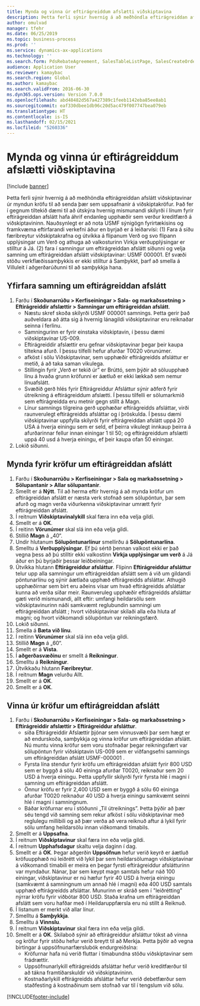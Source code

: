```yaml
---
title: Mynda og vinna úr eftirágreiddum afslætti viðskiptavina
description: Þetta ferli sýnir hvernig á að meðhöndla eftirágreiddan afslátt viðskiptavinar úr myndun kröfu til að senda þær sem uppsafnanir á viðskiptakröfur.
author: omulvad
manager: tfehr
ms.date: 06/25/2019
ms.topic: business-process
ms.prod: ''
ms.service: dynamics-ax-applications
ms.technology: ''
ms.search.form: PdsRebateAgreement, SalesTableListPage, SalesCreateOrder, SalesTable, MCRPriceHistory, SalesEditLines,  PdsRebateTableListPage, MCRBrokerWriteOffReason, MRCHierarchyAddCust, PdsItemRebateGroup, PdsRebate, PdsRebateProgramTMATable, PdsRebateTable, PdsRebateTableListPagePreviewPane, PdsRebateTrans, PdsRebateType_CustLookup
audience: Application User
ms.reviewer: kamaybac
ms.search.region: Global
ms.author: kamaybac
ms.search.validFrom: 2016-06-30
ms.dyn365.ops.version: Version 7.0.0
ms.openlocfilehash: abd48482d567a427389c1feeb1142eba85ee8ab1
ms.sourcegitcommit: eaf330dbee1db96c20d5ac479f007747bea079eb
ms.translationtype: HT
ms.contentlocale: is-IS
ms.lasthandoff: 02/15/2021
ms.locfileid: "5260336"
---
```

# <a name="generate-and-process-customer-rebates"></a>Mynda og vinna úr eftirágreiddum afslætti viðskiptavina

[!include [banner](../../includes/banner.md)]

Þetta ferli sýnir hvernig á að meðhöndla eftirágreiddan afslátt viðskiptavinar úr myndun kröfu til að senda þær sem uppsafnanir á viðskiptakröfur. Það fer í gegnum tiltekið dæmi til að útskýra hvernig mismunandi skilyrði í línum fyrir eftirágreiddan afslátt hafa áhrif endanleg upphæðir sem verður kreditfærð á viðskiptavininn. Nauðsynlegt er að nota USMF sýnigögn fyrirtækisins og framkvæma eftirfarandi verkefni áður en byrjað er á leiðarvísi: (1) Fara á síðu færibreytur viðskiptakrafna og útvíkka á flipanum Verð og svo flipann upplýsingar um Verð og athuga að valkosturinn Virkja verðupplýsingar er stilltur á Já. (2) fara í samningur um eftirágreiddan afslátt síðunni og velja samning um eftirágreiddan afslátt viðskiptavinar: USMF 000001. Ef svæði stöðu verkflæðissamþykkis er ekki stilltur á Samþykkt, þarf að smella á Villuleit í aðgerðarúðunni til að samþykkja hana.


## <a name="review-a-customer-rebate-agreement"></a>Yfirfara samning um eftirágreiddan afslátt
1. Farðu í **Skoðunarrúðu > Kerfiseiningar > Sala- og markaðssetning > Eftirágreiddir afslættir > Samningar um eftirágreiddan afslátt**.
    - Næstu skref skoða skilyrði USMF 000001 samnings. Þetta gerir það auðveldara að átta sig á hvernig lánagildi viðskiptavinar eru reiknaðar seinna í ferlinu.  
    - Samningurinn er fyrir einstaka viðskiptavin, í þessu dæmi viðskiptavinar US-009.  
    - Eftirágreiddir afslættir eru gefnar viðskiptavinar þegar þeir kaupa tiltekna afurð. Í þessu tilfelli hefur afurðar T0020 vörunúmer.   
    - afköst í sölu Viðskiptavinar, sem upphæðir eftirágreidds afsláttur er metið, á að taka saman vikulega.  
    - Stillingin fyrir „Verð er tekið úr” er Brúttó, sem þýðir að söluupphæð línu á hvaða grunn kröfunni er áætluð er ekki lækkað sem nemur línuafslátt.  
    - Svæðið gerð hlés fyrir Eftirágreiddur Afsláttur sýnir aðferð fyrir útreikning á eftirágreiddum afslætti. Í þessu tilfelli er sölumarkmið sem eftirágreidda eru metnir gegn stillt á Magn.   
    - Línur samnings tilgreina gerð upphæðar eftirágreidds afsláttar, virði raunverulegt eftirágreidds afsláttar og í þröskulda. Í þessu dæmi viðskiptavinar uppfylla skilyrði fyrir eftirágreiddan afslátt uppá 20 USA á hverja einingu sem er seld, ef þeirra vikulegt innkaup þeirra á afurðarinnar fellur innan einingar 1 til 50; og eftirágreiddum afslætti uppá 40 usd á hverja einingu, ef þeir kaupa ofan 50 einingar.  
2. Lokið síðunni.

## <a name="generate-rebate-claims"></a>Mynda fyrir kröfur um eftirágreiddan afslátt
1. Farðu í **Skoðunarrúðu > Kerfiseiningar > Sala og markaðssetning > Sölupantanir > Allar sölupantanir**.
2. Smellt er á **Nýtt**. Til að herma eftir hvernig á að mynda kröfur um eftirágreiddan afslátt er næsta verk stofnað sem sölupöntun, þar sem afurð og magn verða viðurkenna viðskiptavinar umrætt fyrir eftirágreiddan afslátt.    
3. Í reitnum **Viðskiptavinalykill** skal færa inn eða velja gildi.
4. Smellt er á **OK**.
5. Í reitinn **Vörunúmer** skal slá inn eða velja gildi.
6. Stillið **Magn** á „40“.
7. Undir hlutanum **Sölupöntunarlínur** smellirðu á **Sölupöntunarlína**.
8. Smelltu á **Verðupplýsingar**. Ef þú sértð þennan valkost ekki er það vegna þess að þú stilltir ekki valkostinn **Virkja upplýsingar um verð** á Já áður en þú byrjaðir þessar leiðbeiningar.     
9. Útvíkka hlutann **Eftirágreiddur afsláttur**. Flipinn **Eftirágreiddur afsláttur** telur upp alla samningur um eftirágreiddan afslátt sem á við um gildandi pöntunarlínu og sýnir áætlaða upphæð eftirágreidds afsláttar. Athugið upphæðirnar sem birt eru aðeins vísar um hvað eftirágreidds afsláttar kunna að verða síðar meir. Raunveruleg upphæðir eftirágreidds afsláttar gæti verið mismunandi, allt eftir: umfangi heildarsölu sem viðskiptavinurinn náði samkvæmt reglubundin samningi um eftirágreiddan afslátt ; hvort viðskiptavinar skilaði alla eða hluta af magni; og hvort viðkomandi sölupöntun var reikningsfærð.
10. Lokið síðunni.
11. Smella á **Bæta við línu**.
12. Í reitinn **Vörunúmer** skal slá inn eða velja gildi.
13. Stillið **Magn** á „60“.
14. Smellt er á **Vista**.
15. Í **aðgerðasvæðinu** er smellt á **Reikningur**.
16. Smelltu á **Reikningur**.
17. Útvíkkaðu hlutann **Færibreytur**.
18. Í reitnum **Magn** velurðu Allt.
19. Smellt er á **OK**.
20. Smellt er á **OK**.

## <a name="process-rebate-claims"></a>Vinna úr kröfur um eftirágreiddan afslátt
1. Farðu í **Skoðunarrúðu > Kerfiseiningar > Sala- og markaðssetning > Eftirágreiddir afslættir > Eftirágreiddur afsláttur**.
    - síða Eftirágreiddir Afslættir þjónar sem vinnusvæði þar sem hægt er að endurskoða, samþykkja og vinna kröfur um eftirágreiddan afslátt. Nú muntu vinna kröfur sem voru stofnaðar þegar reikningsfært var sölupöntun fyrir viðskiptavin US-009 sem er viðfangsefni samnings um eftirágreiddan afslátt USMF-000001 .   
    - Fyrsta lína stendur fyrir kröfu um eftirágreiddan afslátt fyrir 800 USD sem er byggð á sölu 40 eininga afurðar T0020, reiknaður sem 20 USD á hverja einingu. Þetta uppfyllir skilyrði fyrir fyrsta hlé í magni í samning um eftirágreiddan afslátt.  
    - Önnur kröfu er fyrir 2,400 USD sem er byggð á sölu 60 eininga afurðar T0020 reiknaður 40 USD á hverja einingu samkvæmt seinni hlé í magni í samningnum.  
    - Báðar kröfurnar eru í stöðunni „Til útreiknings”. Þetta þýðir að þær séu tengd við samning sem rekur afköst í sölu viðskiptavinar með reglulegu millibili og að þær verða að vera reiknuð aftur á lykil fyrir sölu umfang heildarsölu innan viðkomandi tímabils.   
2. Smellt er á **Uppsafna**.
3. Í reitnum **Viðskiptavinur** skal færa inn eða velja gildi.
4. Í reitnum **Upphafsdagur** skaltu velja daginn í dag.
5. Smellt er á **OK**. Þegar aðgerðin **Uppsöfnun** hefur verið keyrð er áætluð kröfuupphæð nú leiðrétt við lykil þar sem heildarsölumagn viðskiptavinar á viðkomandi tímabili er meira en þegar fyrsti eftirágreiddur afslátturinn var myndaður. Nánar, þar sem keypt magn samtals hefur náð 100 einingar, viðskiptavinur er nú hæfur fyrir 40 USD á hverja einingu (samkvæmt á samningnum um annað hlé í magni) eða 400 USD samtals upphæð eftirágreidds afsláttar. Munurinn er skráð sem í "leiðrétting" nýrrar kröfu fyrir viðbótar 800 USD. Staða krafna um eftirágreiddan afslátt sem voru hafðar með í Heildaruppfærsla eru nú stillt á Reiknuð. 
6. Í listanum er merkt við allar línur.
7. Smelltu á **Samþykkja**.
8. Smelltu á **Vinnslu**.
9. Í reitnum **Viðskiptavinur** skal færa inn eða velja gildi.
10. Smellt er á **OK**. Skilaboð sýnir að eftirágreiddur afsláttur tókst að vinna og kröfur fyrir stöðu hefur verið breytt til að Merkja. Þetta þýðir að vegna birtingar á uppsöfnunarfærslubók endurgreiðslna:
    - Kröfurnar hafa nú verið fluttar í tímabundna stöðu viðskiptavinar sem frádrættir.
    - Uppsöfnunarlykill eftirágreidds afsláttar hefur verið kreditfærður til að tákna framtíðarskuldir við viðskiptavininn.
    - Kostnaðarlykill eftirágreidds afsláttar hefur verið debetfærður sem staðfesting á kostnaðinum sem stofnað var til í tengslum við sölu.   



[!INCLUDE[footer-include](../../../includes/footer-banner.md)]